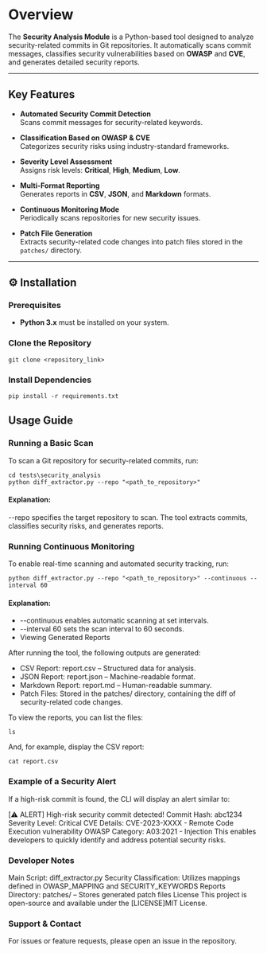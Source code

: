 # Overview

The **Security Analysis Module** is a Python-based tool designed to analyze security-related commits in Git repositories. It automatically scans commit messages, classifies security vulnerabilities based on **OWASP** and **CVE**, and generates detailed security reports.

---

## Key Features

- **Automated Security Commit Detection**  
  Scans commit messages for security-related keywords.

- **Classification Based on OWASP & CVE**  
  Categorizes security risks using industry-standard frameworks.

- **Severity Level Assessment**  
  Assigns risk levels: **Critical**, **High**, **Medium**, **Low**.

- **Multi-Format Reporting**  
  Generates reports in **CSV**, **JSON**, and **Markdown** formats.

- **Continuous Monitoring Mode**  
  Periodically scans repositories for new security issues.

- **Patch File Generation**  
  Extracts security-related code changes into patch files stored in the `patches/` directory.

---

## ⚙️ Installation

### Prerequisites

- **Python 3.x** must be installed on your system.

### Clone the Repository

```
git clone <repository_link>

```

### Install Dependencies

```
pip install -r requirements.txt
```

## Usage Guide

### Running a Basic Scan

To scan a Git repository for security-related commits, run:

```
cd tests\security_analysis
python diff_extractor.py --repo "<path_to_repository>"
```

#### Explanation:

--repo specifies the target repository to scan.
The tool extracts commits, classifies security risks, and generates reports.

### Running Continuous Monitoring

To enable real-time scanning and automated security tracking, run:

```
python diff_extractor.py --repo "<path_to_repository>" --continuous --interval 60
```

#### Explanation:

- --continuous enables automatic scanning at set intervals.
- --interval 60 sets the scan interval to 60 seconds.
- Viewing Generated Reports

After running the tool, the following outputs are generated:

- CSV Report: report.csv – Structured data for analysis.
- JSON Report: report.json – Machine-readable format.
- Markdown Report: report.md – Human-readable summary.
- Patch Files: Stored in the patches/ directory, containing the diff of security-related code changes.

To view the reports, you can list the files:

```
ls
```

And, for example, display the CSV report:

```
cat report.csv
```

### Example of a Security Alert

If a high-risk commit is found, the CLI will display an alert similar to:

[⚠️ ALERT] High-risk security commit detected!
Commit Hash: abc1234
Severity Level: Critical
CVE Details: CVE-2023-XXXX - Remote Code Execution vulnerability
OWASP Category: A03:2021 - Injection
This enables developers to quickly identify and address potential security risks.

### Developer Notes

Main Script: diff_extractor.py
Security Classification: Utilizes mappings defined in OWASP_MAPPING and SECURITY_KEYWORDS
Reports Directory: patches/ – Stores generated patch files
License
This project is open-source and available under the [LICENSE]MIT License.

### Support & Contact

For issues or feature requests, please open an issue in the repository.
